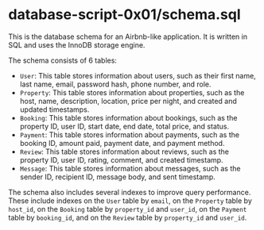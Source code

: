 # database-script-0x01/schema.sql

This is the database schema for an Airbnb-like application. It is written in SQL and uses the InnoDB storage engine.

The schema consists of 6 tables:

* `User`: This table stores information about users, such as their first name, last name, email, password hash, phone number, and role.
* `Property`: This table stores information about properties, such as the host, name, description, location, price per night, and created and updated timestamps.
* `Booking`: This table stores information about bookings, such as the property ID, user ID, start date, end date, total price, and status.
* `Payment`: This table stores information about payments, such as the booking ID, amount paid, payment date, and payment method.
* `Review`: This table stores information about reviews, such as the property ID, user ID, rating, comment, and created timestamp.
* `Message`: This table stores information about messages, such as the sender ID, recipient ID, message body, and sent timestamp.

The schema also includes several indexes to improve query performance. These include indexes on the `User` table by `email`, on the `Property` table by `host_id`, on the `Booking` table by `property_id` and `user_id`, on the `Payment` table by `booking_id`, and on the `Review` table by `property_id` and `user_id`.
